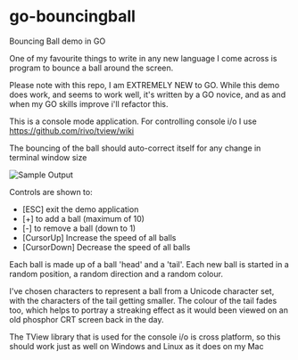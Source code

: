 # go-bouncingball
Bouncing Ball demo in GO

One of my favourite things to write in any new language I come across is program to bounce a ball around the screen.

Please note with this repo, I am EXTREMELY NEW to GO.  While this demo does work, and seems to work well, it's written by a GO novice, and as and when my GO skills improve i'll refactor this.

This is a console mode application.  For controlling console i/o I use https://github.com/rivo/tview/wiki 

The bouncing of the ball should auto-correct itself for any change in terminal window size

![Sample Output](./go-bouncingball.gif)

Controls are shown to:
* [ESC] exit the demo application
* [+] to add a ball (maximum of 10)
* [-] to remove a ball (down to 1)
* [CursorUp] Increase the speed of all balls
* [CursorDown] Decrease the speed of all balls

Each ball is made up of a ball 'head' and a 'tail'.  Each new ball is started in a random position, a random direction and a random colour.

I've chosen characters to represent a ball from a Unicode character set, with the characters of the tail getting smaller.  The colour of the tail fades too, which helps to portray a streaking effect as it would been viewed on an old phosphor CRT screen back in the day.

The TView library that is used for the console i/o is cross platform, so this should work just as well on Windows and Linux as it does on my Mac

